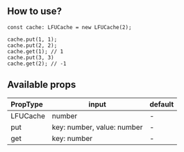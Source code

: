 ## How to use?

```
const cache: LFUCache = new LFUCache(2);

cache.put(1, 1);
cache.put(2, 2);
cache.get(1); // 1
cache.put(3, 3)
cache.get(2); // -1

```

## Available props

| PropType     | input                      | default |
|:-------------|----------------------------|---------|
| LFUCache     | number                     | -       | 
| put          | key: number, value: number | -       | 
| get          | key: number                | -       | 

